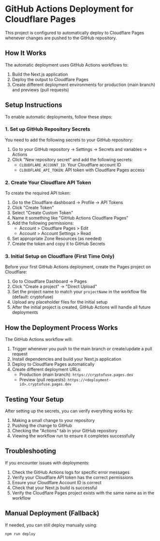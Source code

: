 # GitHub Actions Deployment for Cloudflare Pages

This project is configured to automatically deploy to Cloudflare Pages whenever changes are pushed to the GitHub repository.

## How It Works

The automatic deployment uses GitHub Actions workflows to:
1. Build the Next.js application
2. Deploy the output to Cloudflare Pages
3. Create different deployment environments for production (main branch) and previews (pull requests)

## Setup Instructions

To enable automatic deployments, follow these steps:

### 1. Set up GitHub Repository Secrets

You need to add the following secrets to your GitHub repository:

1. Go to your GitHub repository → Settings → Secrets and variables → Actions
2. Click "New repository secret" and add the following secrets:
   - `CLOUDFLARE_ACCOUNT_ID`: Your Cloudflare account ID
   - `CLOUDFLARE_API_TOKEN`: API token with Cloudflare Pages access

### 2. Create Your Cloudflare API Token

To create the required API token:

1. Go to the Cloudflare dashboard → Profile → API Tokens
2. Click "Create Token"
3. Select "Create Custom Token"
4. Name it something like "GitHub Actions Cloudflare Pages"
5. Add the following permissions:
   - Account > Cloudflare Pages > Edit
   - Account > Account Settings > Read
6. Set appropriate Zone Resources (as needed)
7. Create the token and copy it to GitHub Secrets

### 3. Initial Setup on Cloudflare (First Time Only)

Before your first GitHub Actions deployment, create the Pages project on Cloudflare:

1. Go to Cloudflare Dashboard → Pages
2. Click "Create a project" → "Direct Upload"
3. Set the project name to match your `projectName` in the workflow file (default: cryptofuse)
4. Upload any placeholder files for the initial setup
5. After the initial project is created, GitHub Actions will handle all future deployments

## How the Deployment Process Works

The GitHub Actions workflow will:

1. Trigger whenever you push to the main branch or create/update a pull request
2. Install dependencies and build your Next.js application
3. Deploy to Cloudflare Pages automatically
4. Create different deployment URLs:
   - Production (main branch): `https://cryptofuse.pages.dev`
   - Preview (pull requests): `https://<deployment-id>.cryptofuse.pages.dev`

## Testing Your Setup

After setting up the secrets, you can verify everything works by:

1. Making a small change to your repository
2. Pushing the change to GitHub
3. Checking the "Actions" tab in your GitHub repository
4. Viewing the workflow run to ensure it completes successfully

## Troubleshooting

If you encounter issues with deployments:

1. Check the GitHub Actions logs for specific error messages
2. Verify your Cloudflare API token has the correct permissions
3. Ensure your Cloudflare Account ID is correct
4. Check that your Next.js build is successful
5. Verify the Cloudflare Pages project exists with the same name as in the workflow

## Manual Deployment (Fallback)

If needed, you can still deploy manually using:

```bash
npm run deploy
```
